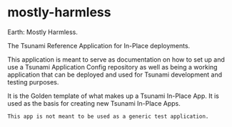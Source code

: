 # mostly-harmless
Earth: Mostly Harmless.

The Tsunami Reference Application for In-Place deployments.

This application is meant to serve as documentation on how to set up and use a
Tsunami Application Config repository as well as being a working application that
can be deployed and used for Tsunami development and testing purposes.

It is the Golden template of what makes up a Tsunami In-Place App. It is used
as the basis for creating new Tsunami In-Place Apps. 

```{NOTE}
This app is not meant to be used as a generic test application.
```
